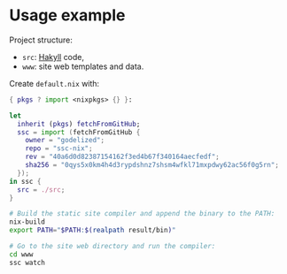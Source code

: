 # Usage example

Project structure:

- `src`: [Hakyll](https://github.com/jaspervdj/hakyll) code,
- `www`: site web templates and data.

Create `default.nix` with:

```nix
{ pkgs ? import <nixpkgs> {} }:

let 
  inherit (pkgs) fetchFromGitHub;
  ssc = import (fetchFromGitHub {
    owner = "godelized";
    repo = "ssc-nix";
    rev = "40a6d0d82387154162f3ed4b67f340164aecfedf";
    sha256 = "0qys5x0km4h4d3rypdshnz7shsm4wfkl71mxpdwy62ac56f0g5rn";
  });
in ssc { 
  src = ./src;
}
```

```bash
# Build the static site compiler and append the binary to the PATH:
nix-build
export PATH="$PATH:$(realpath result/bin)"

# Go to the site web directory and run the compiler:
cd www
ssc watch
```
